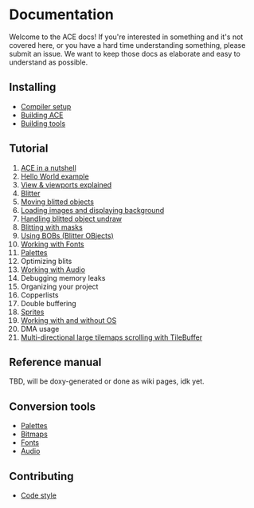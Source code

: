 # Documentation

Welcome to the ACE docs! If you're interested in something and it's not covered
here, or you have a hard time understanding something, please submit an issue.
We want to keep those docs as elaborate and easy to understand as possible.

## Installing

- [Compiler setup](installing/compiler.md)
- [Building ACE](installing/ace.md)
- [Building tools](installing/tools.md)

## Tutorial

1. [ACE in a nutshell](programming/ace_in_a_nutshell.md)
1. [Hello World example](programming/hello_world.md)
1. [View & viewports explained](programming/view.md)
1. [Blitter](programming/blit.md)
1. [Moving blitted objects](programming/moving_blits.md)
1. [Loading images and displaying background](programming/loading_images.md)
1. [Handling blitted object undraw](programming/blit_undraw.md)
1. [Blitting with masks](programming/blits_with_mask.md)
1. [Using BOBs (Blitter OBjects)](programming/using_bobs.md)
1. [Working with Fonts](programming/fonts.md)
1. [Palettes](programming/palette.md)
1. Optimizing blits
1. [Working with Audio](programming/audio.md)
1. Debugging memory leaks
1. Organizing your project
1. Copperlists
1. Double buffering
1. [Sprites](programming/sprites.md)
1. [Working with and without OS](programming/os.md)
1. DMA usage
1. [Multi-directional large tilemaps scrolling with TileBuffer](programming/tilebuffer.md)

## Reference manual

TBD, will be doxy-generated or done as wiki pages, idk yet.

## Conversion tools

- [Palettes](tools/palette_conv.md)
- [Bitmaps](tools/bitmap_conv.md)
- [Fonts](tools/font_conv.md)
- [Audio](tools/audio_conv.md)

## Contributing

- [Code style](contributing/codestyle.md)
